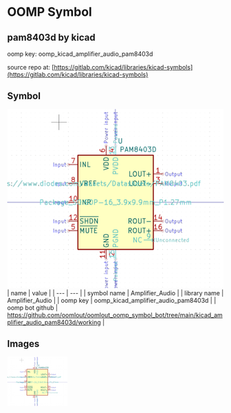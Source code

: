 # OOMP Symbol  
## pam8403d  by kicad  
  
oomp key: oomp_kicad_amplifier_audio_pam8403d  
  
source repo at: [https://gitlab.com/kicad/libraries/kicad-symbols](https://gitlab.com/kicad/libraries/kicad-symbols)  
## Symbol  
  
[![working.png](working_600.png)](working.png)  
| name | value | 
| --- | --- | 
| symbol name | Amplifier_Audio | 
| library name | Amplifier_Audio | 
| oomp key | oomp_kicad_amplifier_audio_pam8403d | 
| oomp bot github | https://github.com/oomlout/oomlout_oomp_symbol_bot/tree/main/kicad_amplifier_audio_pam8403d/working | 
## Images  
  
[![working.png](working_140.png)](working.png)  
